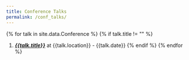 ```yaml
--- 
title: Conference Talks
permalink: /conf_talks/
---
```




{% for talk in site.data.Conference %}
{% if talk.title != "" %}
1. [*__{{talk.title}}__*]({{talk.url}}) at {{talk.location}} - {{talk.date}} 
{% endif %}
{% endfor %}